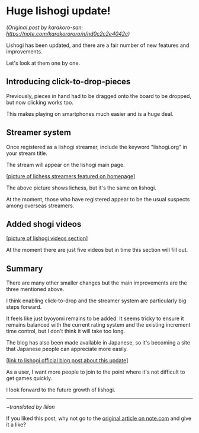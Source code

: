 # Huge lishogi update! #

*(Original post by karakoro-san: https://note.com/karakorororo/n/nd0c2c2e4042c)*

Lishogi has been updated, and there are a fair number of new features and improvements.

Let's look at them one by one.

## Introducing click-to-drop-pieces ##

Previously, pieces in hand had to be dragged onto the board to be dropped, but now clicking works too.

This makes playing on smartphones much easier and is a huge deal.

## Streamer system ##

Once registered as a lishogi streamer, include the keyword "lishogi.org" in your stream title.

The stream will appear on the lishogi main page.

[\[picture of lichess streamers featured on homepage\]](https://assets.st-note.com/production/uploads/images/41533804/picture_pc_06200dd12367e7b02a2e54f338ea5c56.png)

The above picture shows lichess, but it's the same on lishogi.

At the moment, those who have registered appear to be the usual suspects among overseas streamers.

## Added shogi videos ##

[\[picture of lishogi videos section\]](https://assets.st-note.com/production/uploads/images/41533884/picture_pc_fd7416edc8d6c0065c68ea79ef4070f8.png)

At the moment there are just five videos but in time this section will fill out.

## Summary ##

There are many other smaller changes but the main improvements are the three mentioned above.

I think enabling click-to-drop and the streamer system are particularly big steps forward.



It feels like just byoyomi remains to be added. It seems tricky to ensure it remains balanced with the current rating system and the existing increment time control, but I don't think it will take too long.

The blog has also been made available in Japanese, so it's becoming a site that Japanese people can appreciate more easily.

[\[link to lishogi official blog post about this update\]](https://lishogi.org/blog/X884-xIAACcAu5sC/%E6%96%B0%E3%81%97%E3%81%84%E7%9B%A4%E3%81%A8%E9%A7%92%E6%8C%81%E5%B0%86%E6%A3%8B%E3%81%AB%E3%81%A4%E3%81%84%E3%81%A6)

As a user, I want more people to join to the point where it's not difficult to get games quickly.

I look forward to the future growth of lishogi.


------

*~translated by Illion*

If you liked this post, why not go to the [original article on note.com](https://note.com/karakorororo/n/nd0c2c2e4042c) and give it a like?